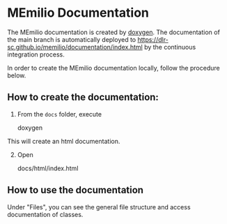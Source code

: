 MEmilio Documentation
===============================
The MEmilio documentation is created by [doxygen](https://www.doxygen.nl/). The documentation of the main branch is automatically deployed to https://dlr-sc.github.io/memilio/documentation/index.html by the continuous integration process.

In order to create the MEmilio documentation locally, follow the procedure below.

How to create the documentation:
---------------------------------
1. From the `docs` folder, execute

    doxygen

This will create an html documentation.

2. Open 

     docs/html/index.html


How to use the documentation
----------------------------
Under "Files", you can see the general file structure and access documentation of classes.
